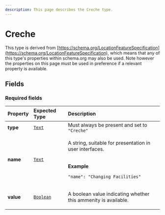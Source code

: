 ```yaml
---
description: This page describes the Creche type.
---
```


# Creche

This type is derived from [https://schema.org/LocationFeatureSpecification](https://schema.org/LocationFeatureSpecification), which means that any of this type's properties within schema.org may also be used. Note however the properties on this page must be used in preference if a relevant property is available.

## **Fields**

### **Required fields**
    
<table>
  <thead>
    <tr>
      <th style="text-align:left">Property</th>
      <th style="text-align:left">Expected Type</th>
      <th style="text-align:left">Description</th>
    </tr>
  </thead>
  <tbody>
    <tr>
      <td style="text-align:left"><a name="type"></a><b>type</b></td>
      <td style="text-align:left">
        <a href="https://schema.org/Text"><code>Text</code></a>
      </td>
      <td style="text-align:left">
        Must always be present and set to <code>"Creche"</code>
      </td>
    </tr>
    <tr>
      <td style="text-align:left"><a name="name"></a><b>name</b></td>
      <td style="text-align:left">
        <a href="https://schema.org/Text"><code>Text</code></a>
      </td>
      <td style="text-align:left">
        <p>A string, suitable for presentation in user interfaces.</p><p></br><b>Example</b></p><p><code>"name": "Changing Facilities"</code></p>
      </td>
    </tr>
    <tr>
      <td style="text-align:left"><a name="value"></a><b>value</b></td>
      <td style="text-align:left">
        <a href="https://schema.org/Boolean"><code>Boolean</code></a>
      </td>
      <td style="text-align:left">
        <p>A boolean value indicating whether this ammenity is available.</p></p>
      </td>
    </tr>
  </tbody>
</table>



